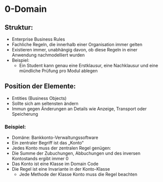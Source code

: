 # 0-Domain
## Struktur: 

- Enterprise Business Rules
- Fachliche Regeln, die innerhalb einer Organisation immer gelten 
- Existieren immer, unabhängig davon, ob diese Regeln in einer Anwendung nachmodelliert wurden
- Beispiel:
  - Ein Student kann genau eine Erstklausur, eine Nachklausur und eine mündliche Prüfung pro Modul ablegen

## Position der Elemente: 

- Entities (Business Objects)
- Sollte sich am seltensten ändern
- Immun gegen Änderungen an Details wie Anzeige, Transport oder Speicherung

### Beispiel:

- Domäne: Bankkonto-Verwaltungssoftware
- Ein zentraler Begriff ist das „Konto“
- Jedes Konto muss der zentralen Regel genügen:
- Die Summe der Zubuchungen, Abbuchungen und des inversen Kontostands ergibt immer 0
- Das Konto ist eine Klasse im Domain Code
- Die Regel ist eine Invariante in der Konto-Klasse
  - Jede Methode der Klasse Konto muss die Regel beachten